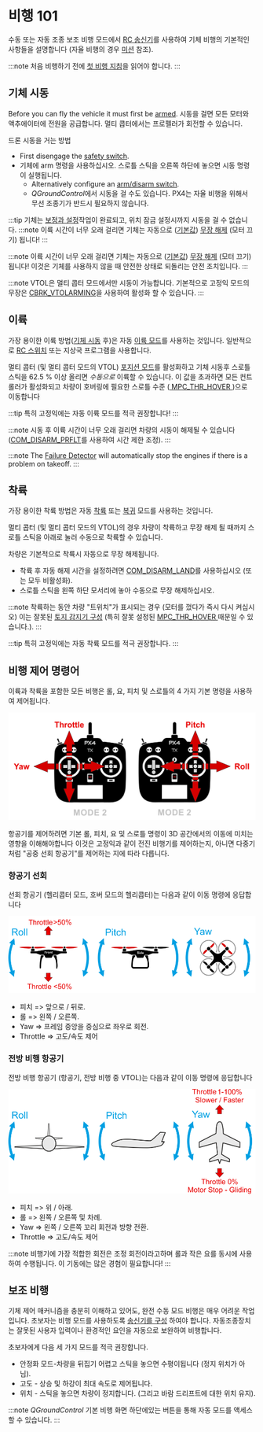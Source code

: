 # 비행 101

수동 또는 자동 조종 보조 비행 모드에서 [RC 송신기](../getting_started/rc_transmitter_receiver.md)를 사용하여 기체 비행의 기본적인 사항들을 설명합니다 (자율 비행의 경우 [미션](../flying/missions.md) 참조).

:::note
처음 비행하기 전에 [첫 비행 지침](../flying/first_flight_guidelines.md)을 읽어야 합니다. :::

<span id="arm"></span>
## 기체 시동

Before you can fly the vehicle it must first be [armed](../getting_started/px4_basic_concepts.md#arming-and-disarming). 시동을 걸면 모든 모터와 액추에이터에 전원을 공급합니다. 멀티 콥터에서는 프로펠러가 회전할 수 있습니다.

드론 시동을 거는 방법
- First disengage the [safety switch](../getting_started/px4_basic_concepts.md#safety-switch).
- 기체에 arm 명령을 사용하십시오. 스로틀 스틱을 오른쪽 하단에 놓으면 시동 명령이 실행됩니다.
  - Alternatively configure an [arm/disarm switch](../config/safety.md#arm-disarm-switch).
  - *QGroundControl*에서 시동을 걸 수도 있습니다. PX4는 자율 비행을 위해서 무선 조종기가 반드시 필요하지 않습니다.

:::tip
기체는 [보정과 설정](../config/README.md)작업이 완료되고, 위치 잠금 설정시까지 시동을 걸 수 없습니다. :::note 이륙 시간이 너무 오래 걸리면 기체는 자동으로 ([기본값](../advanced_config/parameter_reference.md#COM_DISARM_PRFLT)) [무장 해제](../advanced_config/prearm_arm_disarm.md#auto-disarming) (모터 끄기) 됩니다! :::

:::note
이륙 시간이 너무 오래 걸리면 기체는 자동으로 ([기본값](../advanced_config/parameter_reference.md#COM_DISARM_PRFLT)) [무장 해제](../advanced_config/prearm_arm_disarm.md#auto-disarming) (모터 끄기) 됩니다! 이것은 기체를 사용하지 않을 때 안전한 상태로 되돌리는 안전 조치입니다. :::

:::note VTOL은 멀티 콥터 모드에서만 시동이 가능합니다. 기본적으로 고정익 모드의 무장은 [CBRK_VTOLARMING](../advanced_config/parameter_reference.md#CBRK_VTOLARMING)을 사용하여 활성화 할 수 있습니다. :::

<span id="takeoff-and-landing"></span>
## 이륙

가장 용이한 이륙 방법([기체 시동](#arm) 후)은 자동 [이륙 모드](../flight_modes/takeoff.md)를 사용하는 것입니다. 일반적으로 [RC 스위치](../config/flight_mode.md) 또는 지상국 프로그램을 사용합니다.

멀티 콥터 (및 멀티 콥터 모드의 VTOL) [포지션 모드](../flight_modes/README.md#position_mc)를 활성화하고 기체 시동후 스로틀 스틱을 62.5 % 이상 올리면 *수동으로* 이륙할 수 있습니다. 이 값을 초과하면 모든 컨트롤러가 활성화되고 차량이 호버링에 필요한 스로틀 수준 ([ MPC_THR_HOVER ](../advanced_config/parameter_reference.md#MPC_THR_HOVER))으로 이동합니다

:::tip
특히 고정익에는 자동 이륙 모드를 적극 권장합니다!
:::

:::note
시동 후 이륙 시간이 너무 오래 걸리면 차량의 시동이 해제될 수 있습니다 ([COM_DISARM_PRFLT](../advanced_config/parameter_reference.md#COM_DISARM_PRFLT)를 사용하여 시간 제한 조정). :::

:::note
The [Failure Detector](../config/safety.md#failure-detector) will automatically stop the engines if there is a problem on takeoff. :::


## 착륙

가장 용이한 착륙 방법은 자동 [착륙](../flight_modes/land.md) 또는 [복귀](../flight_modes/return.md) 모드를 사용하는 것입니다.

멀티 콥터 (및 멀티 콥터 모드의 VTOL)의 경우 차량이 착륙하고 무장 해제 될 때까지 스로틀 스틱을 아래로 눌러 수동으로 착륙할 수 있습니다.

차량은 기본적으로 착륙시 자동으로 무장 해제됩니다.
- 착륙 후 자동 해제 시간을 설정하려면 [COM_DISARM_LAND](../advanced_config/parameter_reference.md#COM_DISARM_LAND)를 사용하십시오 (또는 모두 비활성화).
- 스로틀 스틱을 왼쪽 하단 모서리에 놓아 수동으로 무장 해제하십시오.

:::note
착륙하는 동안 차량 "트위치"가 표시되는 경우 (모터를 껐다가 즉시 다시 켜십시오) 이는 잘못된 [토지 감지기 구성](../advanced_config/land_detector.md) (특히 잘못 설정된 [MPC_THR_HOVER ](../advanced_config/parameter_reference.md#MPC_THR_HOVER) 때문일 수 있습니다.). :::

:::tip
특히 고정익에는 자동 착륙 모드를 적극 권장합니다.
:::


## 비행 제어 명령어

이륙과 착륙을 포함한 모든 비행은 롤, 요, 피치 및 스로틀의 4 가지 기본 명령을 사용하여 제어됩니다.

![RC 기본 명령어](../../assets/flying/rc_basic_commands.png)

항공기를 제어하려면 기본 롤, 피치, 요 및 스로틀 명령이 3D 공간에서의 이동에 미치는 영향을 이해해야합니다 이것은 고정익과 같이 전진 비행기를 제어하는지, 아니면 다중기처럼 "공중 선회 항공기"를 제어하는 지에 따라 다릅니다.

### 항공기 선회

선회 항공기 (헬리콥터 모드, 호버 모드의 헬리콥터)는 다음과 같이 이동 명령에 응답합니다

![기본 동작 Multicopter](../../assets/flying/basic_movements_multicopter.png)

- 피치 => 앞으로 / 뒤로.
- 롤 => 왼쪽 / 오른쪽.
- Yaw => 프레임 중앙을 중심으로 좌우로 회전.
- Throttle => 고도/속도 제어

### 전방 비행 항공기

전방 비행 항공기 (항공기, 전방 비행 중 VTOL)는 다음과 같이 이동 명령에 응답합니다

![기본 동작 전달](../../assets/flying/basic_movements_forward.png)

- 피치 => 위 / 아래.
- 롤 => 왼쪽 / 오른쪽 및 차례.
- Yaw => 왼쪽 / 오른쪽 꼬리 회전과 방향 전환.
- Throttle => 고도/속도 제어

:::note
비행기에 가장 적합한 회전은 조정 회전이라고하며 롤과 작은 요를 동시에 사용하여 수행됩니다.
이 기동에는 많은 경험이 필요합니다!
:::

## 보조 비행

기체 제어 매커니즘을 충분히 이해하고 있어도, 완전 수동 모드 비행은 매우 어려운 작업입니다. 초보자는 비행 모드를 사용하도록 [ 송신기를 구성](../config/flight_mode.md) 하여야 합니다. 자동조종장치는 잘못된 사용자 입력이나 환경적인 요인을 자동으로 보완하여 비행합니다.

초보자에게 다음 세 가지 모드를 적극 권장합니다.

* 안정화 모드-차량을 뒤집기 어렵고 스틱을 놓으면 수평이됩니다 (정지 위치가 아님).
* 고도 - 상승 및 하강이 최대 속도로 제어됩니다.
* 위치 - 스틱을 놓으면 차량이 정지합니다. (그리고 바람 드리프트에 대한 위치 유지).

:::note
*QGroundControl* 기본 비행 화면 하단에있는 버튼을 통해 자동 모드를 액세스할 수 있습니다. :::
